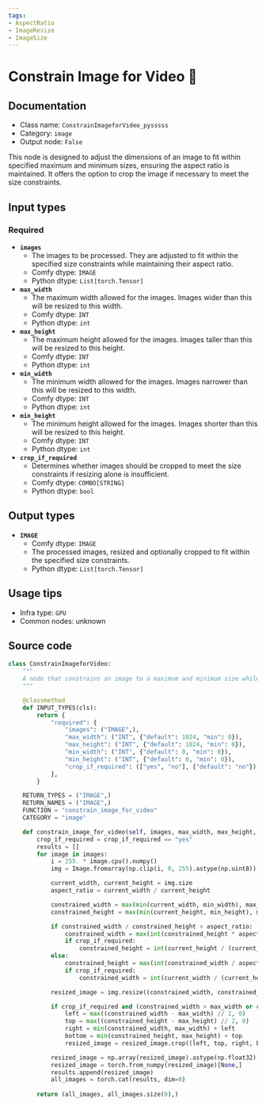 ```yaml
---
tags:
- AspectRatio
- ImageResize
- ImageSize
---
```


# Constrain Image for Video 🐍
## Documentation
- Class name: `ConstrainImageforVideo_pysssss`
- Category: `image`
- Output node: `False`

This node is designed to adjust the dimensions of an image to fit within specified maximum and minimum sizes, ensuring the aspect ratio is maintained. It offers the option to crop the image if necessary to meet the size constraints.
## Input types
### Required
- **`images`**
    - The images to be processed. They are adjusted to fit within the specified size constraints while maintaining their aspect ratio.
    - Comfy dtype: `IMAGE`
    - Python dtype: `List[torch.Tensor]`
- **`max_width`**
    - The maximum width allowed for the images. Images wider than this will be resized to this width.
    - Comfy dtype: `INT`
    - Python dtype: `int`
- **`max_height`**
    - The maximum height allowed for the images. Images taller than this will be resized to this height.
    - Comfy dtype: `INT`
    - Python dtype: `int`
- **`min_width`**
    - The minimum width allowed for the images. Images narrower than this will be resized to this width.
    - Comfy dtype: `INT`
    - Python dtype: `int`
- **`min_height`**
    - The minimum height allowed for the images. Images shorter than this will be resized to this height.
    - Comfy dtype: `INT`
    - Python dtype: `int`
- **`crop_if_required`**
    - Determines whether images should be cropped to meet the size constraints if resizing alone is insufficient.
    - Comfy dtype: `COMBO[STRING]`
    - Python dtype: `bool`
## Output types
- **`IMAGE`**
    - Comfy dtype: `IMAGE`
    - The processed images, resized and optionally cropped to fit within the specified size constraints.
    - Python dtype: `List[torch.Tensor]`
## Usage tips
- Infra type: `GPU`
- Common nodes: unknown


## Source code
```python
class ConstrainImageforVideo:
    """
    A node that constrains an image to a maximum and minimum size while maintaining aspect ratio.
    """

    @classmethod
    def INPUT_TYPES(cls):
        return {
            "required": {
                "images": ("IMAGE",),
                "max_width": ("INT", {"default": 1024, "min": 0}),
                "max_height": ("INT", {"default": 1024, "min": 0}),
                "min_width": ("INT", {"default": 0, "min": 0}),
                "min_height": ("INT", {"default": 0, "min": 0}),
                "crop_if_required": (["yes", "no"], {"default": "no"}),
            },
        }

    RETURN_TYPES = ("IMAGE",)
    RETURN_NAMES = ("IMAGE",)
    FUNCTION = "constrain_image_for_video"
    CATEGORY = "image"

    def constrain_image_for_video(self, images, max_width, max_height, min_width, min_height, crop_if_required):
        crop_if_required = crop_if_required == "yes"
        results = []
        for image in images:
            i = 255. * image.cpu().numpy()
            img = Image.fromarray(np.clip(i, 0, 255).astype(np.uint8)).convert("RGB")

            current_width, current_height = img.size
            aspect_ratio = current_width / current_height

            constrained_width = max(min(current_width, min_width), max_width)
            constrained_height = max(min(current_height, min_height), max_height)

            if constrained_width / constrained_height > aspect_ratio:
                constrained_width = max(int(constrained_height * aspect_ratio), min_width)
                if crop_if_required:
                    constrained_height = int(current_height / (current_width / constrained_width))
            else:
                constrained_height = max(int(constrained_width / aspect_ratio), min_height)
                if crop_if_required:
                    constrained_width = int(current_width / (current_height / constrained_height))

            resized_image = img.resize((constrained_width, constrained_height), Image.LANCZOS)

            if crop_if_required and (constrained_width > max_width or constrained_height > max_height):
                left = max((constrained_width - max_width) // 2, 0)
                top = max((constrained_height - max_height) // 2, 0)
                right = min(constrained_width, max_width) + left
                bottom = min(constrained_height, max_height) + top
                resized_image = resized_image.crop((left, top, right, bottom))

            resized_image = np.array(resized_image).astype(np.float32) / 255.0
            resized_image = torch.from_numpy(resized_image)[None,]
            results.append(resized_image)
            all_images = torch.cat(results, dim=0)
                
        return (all_images, all_images.size(0),)

```
